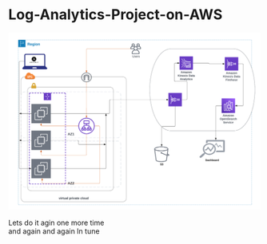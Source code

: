 # Log-Analytics-Project-on-AWS
![Log](log-analytics-sol.png)


Lets do it agin one more time  
and again and again
In tune 
